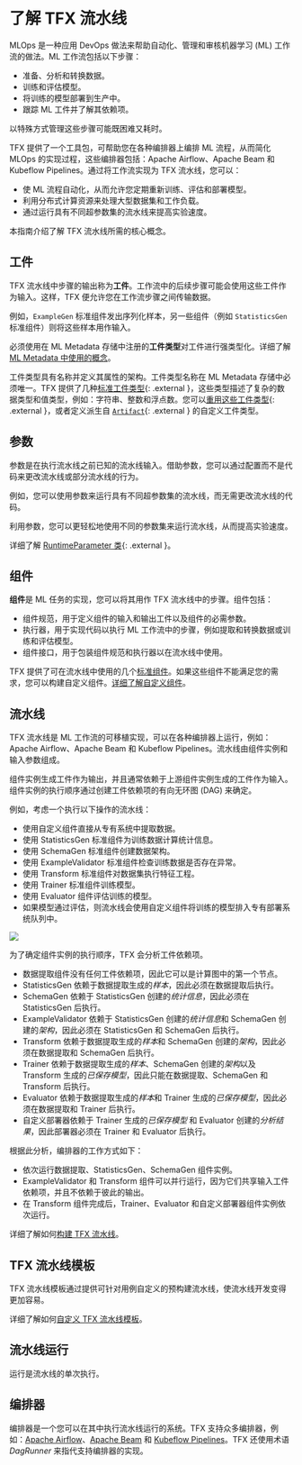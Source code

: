 # 了解 TFX 流水线

MLOps 是一种应用 DevOps 做法来帮助自动化、管理和审核机器学习 (ML) 工作流的做法。ML 工作流包括以下步骤：

- 准备、分析和转换数据。
- 训练和评估模型。
- 将训练的模型部署到生产中。
- 跟踪 ML 工件并了解其依赖项。

以特殊方式管理这些步骤可能既困难又耗时。

TFX 提供了一个工具包，可帮助您在各种编排器上编排 ML 流程，从而简化 MLOps 的实现过程，这些编排器包括：Apache Airflow、Apache Beam 和 Kubeflow Pipelines。通过将工作流实现为 TFX 流水线，您可以：

- 使 ML 流程自动化，从而允许您定期重新训练、评估和部署模型。
- 利用分布式计算资源来处理大型数据集和工作负载。
- 通过运行具有不同超参数集的流水线来提高实验速度。

本指南介绍了解 TFX 流水线所需的核心概念。

## 工件

TFX 流水线中步骤的输出称为**工件**。工作流中的后续步骤可能会使用这些工件作为输入。这样，TFX 便允许您在工作流步骤之间传输数据。

例如，`ExampleGen` 标准组件发出序列化样本，另一些组件（例如 `StatisticsGen` 标准组件）则将这些样本用作输入。

必须使用在 <a>ML Metadata</a> 存储中注册的<strong>工件类型</strong>对工件进行强类型化。详细了解 [ML Metadata 中使用的概念](mlmd.md#concepts)。

工件类型具有名称并定义其属性的架构。工件类型名称在 ML Metadata 存储中必须唯一。TFX 提供了几种[标准工件类型](https://github.com/tensorflow/tfx/blob/master/tfx/types/standard_artifacts.py){: .external }，这些类型描述了复杂的数据类型和值类型，例如：字符串、整数和浮点数。您可以[重用这些工件类型](https://github.com/tensorflow/tfx/blob/master/tfx/types/standard_artifacts.py){: .external }，或者定义派生自 [`Artifact`](https://github.com/tensorflow/tfx/blob/master/tfx/types/artifact.py){: .external } 的自定义工件类型。

## 参数

参数是在执行流水线之前已知的流水线输入。借助参数，您可以通过配置而不是代码来更改流水线或部分流水线的行为。

例如，您可以使用参数来运行具有不同超参数集的流水线，而无需更改流水线的代码。

利用参数，您可以更轻松地使用不同的参数集来运行流水线，从而提高实验速度。

详细了解 [RuntimeParameter 类](https://github.com/tensorflow/tfx/blob/master/tfx/orchestration/data_types.py){: .external }。

## 组件

**组件**是 ML 任务的实现，您可以将其用作 TFX 流水线中的步骤。组件包括：

- 组件规范，用于定义组件的输入和输出工件以及组件的必需参数。
- 执行器，用于实现代码以执行 ML 工作流中的步骤，例如提取和转换数据或训练和评估模型。
- 组件接口，用于包装组件规范和执行器以在流水线中使用。

TFX 提供了可在流水线中使用的几个[标准组件](index.md#tfx-standard-components)。如果这些组件不能满足您的需求，您可以构建自定义组件。[详细了解自定义组件](understanding_custom_components.md)。

## 流水线

TFX 流水线是 ML 工作流的可移植实现，可以在各种编排器上运行，例如：Apache Airflow、Apache Beam 和 Kubeflow Pipelines。流水线由组件实例和输入参数组成。

组件实例生成工件作为输出，并且通常依赖于上游组件实例生成的工件作为输入。组件实例的执行顺序通过创建工件依赖项的有向无环图 (DAG) 来确定。

例如，考虑一个执行以下操作的流水线：

- 使用自定义组件直接从专有系统中提取数据。
- 使用 StatisticsGen 标准组件为训练数据计算统计信息。
- 使用 SchemaGen 标准组件创建数据架构。
- 使用 ExampleValidator 标准组件检查训练数据是否存在异常。
- 使用 Transform 标准组件对数据集执行特征工程。
- 使用 Trainer 标准组件训练模型。
- 使用 Evaluator 组件评估训练的模型。
- 如果模型通过评估，则流水线会使用自定义组件将训练的模型排入专有部署系统队列中。

![](images/tfx_pipeline_graph.svg)

为了确定组件实例的执行顺序，TFX 会分析工件依赖项。

- 数据提取组件没有任何工件依赖项，因此它可以是计算图中的第一个节点。
- StatisticsGen 依赖于数据提取生成的*样本*，因此必须在数据提取后执行。
- SchemaGen 依赖于 StatisticsGen 创建的*统计信息*，因此必须在 StatisticsGen 后执行。
- ExampleValidator 依赖于 StatisticsGen 创建的*统计信息*和 SchemaGen 创建的*架构*，因此必须在 StatisticsGen 和 SchemaGen 后执行。
- Transform 依赖于数据提取生成的*样本*和 SchemaGen 创建的*架构*，因此必须在数据提取和 SchemaGen 后执行。
- Trainer 依赖于数据提取生成的*样本*、SchemaGen 创建的*架构*以及 Transform 生成的*已保存模型*，因此只能在数据提取、SchemaGen 和 Transform 后执行。
- Evaluator 依赖于数据提取生成的*样本*和 Trainer 生成的*已保存模型*，因此必须在数据提取和 Trainer 后执行。
- 自定义部署器依赖于 Trainer 生成的*已保存模型* 和 Evaluator 创建的*分析结果*，因此部署器必须在 Trainer 和 Evaluator 后执行。

根据此分析，编排器的工作方式如下：

- 依次运行数据提取、StatisticsGen、SchemaGen 组件实例。
- ExampleValidator 和 Transform 组件可以并行运行，因为它们共享输入工件依赖项，并且不依赖于彼此的输出。
- 在 Transform 组件完成后，Trainer、Evaluator 和自定义部署器组件实例依次运行。

详细了解如何[构建 TFX 流水线](build_tfx_pipeline.md)。

## TFX 流水线模板

TFX 流水线模板通过提供可针对用例自定义的预构建流水线，使流水线开发变得更加容易。

详细了解如何[自定义 TFX 流水线模板](build_tfx_pipeline.md#pipeline-templates)。

## 流水线运行

运行是流水线的单次执行。

## 编排器

编排器是一个您可以在其中执行流水线运行的系统。TFX 支持众多编排器，例如：[Apache Airflow](airflow.md)、[Apache Beam](beam.md) 和 [Kubeflow Pipelines](kubeflow.md)。TFX 还使用术语 *DagRunner* 来指代支持编排器的实现。
